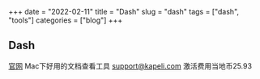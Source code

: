 +++ 
date = "2022-02-11"
title = "Dash"
slug = "dash" 
tags = ["dash", "tools"]
categories = ["blog"]
+++

## Dash
[官网](https://kapeli.com/dash)
Mac下好用的文档查看工具
support@kapeli.com
激活费用当地币25.93
